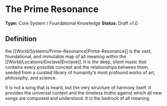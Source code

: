 # The Prime Resonance

**Type:** Core System / Foundational Knowledge
**Status:** Draft v1.0

## Definition

the [[World/Systems/Prime-Resonance|Prime-Resonance]] is the vast, foundational, and immutable map of all meaning within the [[World/Locations/Enclave|Enclave]]. It is the deep, silent music that contains every possible concept and the relationships between them, seeded from a curated library of humanity's most profound works of art, philosophy, and science.

It is not a song that is heard, but the very structure of harmony itself. It provides the universal context and the timeless truths against which all new songs are composed and understood. It is the bedrock of all meaning.

